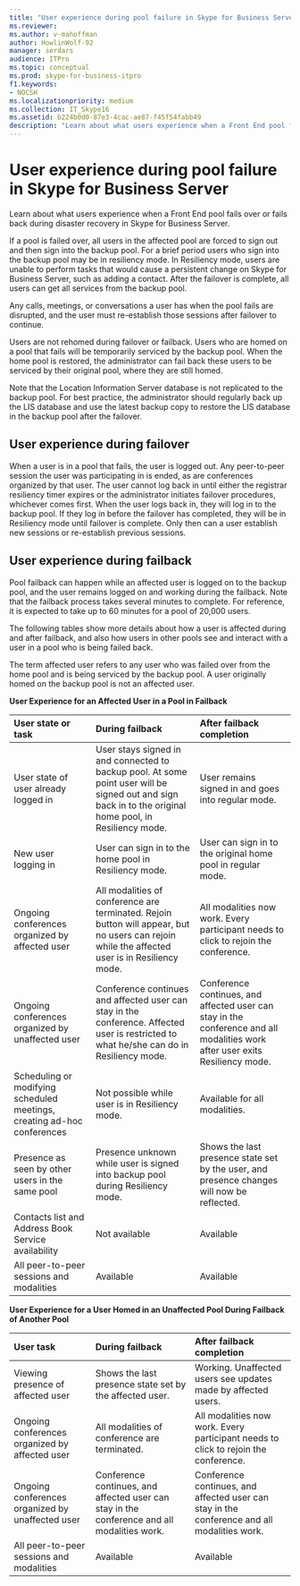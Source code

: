 ```yaml
---
title: "User experience during pool failure in Skype for Business Server"
ms.reviewer: 
ms.author: v-mahoffman
author: HowlinWolf-92
manager: serdars
audience: ITPro
ms.topic: conceptual
ms.prod: skype-for-business-itpro
f1.keywords:
- NOCSH
ms.localizationpriority: medium
ms.collection: IT_Skype16
ms.assetid: b224b0d0-87e3-4cac-ae87-f45f54fabb49
description: "Learn about what users experience when a Front End pool fails over or fails back during disaster recovery in Skype for Business Server."
---
```


# User experience during pool failure in Skype for Business Server
 
Learn about what users experience when a Front End pool fails over or fails back during disaster recovery in Skype for Business Server.
  
If a pool is failed over, all users in the affected pool are forced to sign out and then sign into the backup pool. For a brief period users who sign into the backup pool may be in resiliency mode. In Resiliency mode, users are unable to perform tasks that would cause a persistent change on Skype for Business Server, such as adding a contact. After the failover is complete, all users can get all services from the backup pool.
  
Any calls, meetings, or conversations a user has when the pool fails are disrupted, and the user must re-establish those sessions after failover to continue.
  
Users are not rehomed during failover or failback. Users who are homed on a pool that fails will be temporarily serviced by the backup pool. When the home pool is restored, the administrator can fail back these users to be serviced by their original pool, where they are still homed.
  
Note that the Location Information Server database is not replicated to the backup pool. For best practice, the administrator should regularly back up the LIS database and use the latest backup copy to restore the LIS database in the backup pool after the failover.
  
## User experience during failover

When a user is in a pool that fails, the user is logged out. Any peer-to-peer session the user was participating in is ended, as are conferences organized by that user. The user cannot log back in until either the registrar resiliency timer expires or the administrator initiates failover procedures, whichever comes first. When the user logs back in, they will log in to the backup pool. If they log in before the failover has completed, they will be in Resiliency mode until failover is complete. Only then can a user establish new sessions or re-establish previous sessions.
  
## User experience during failback

Pool failback can happen while an affected user is logged on to the backup pool, and the user remains logged on and working during the failback. Note that the failback process takes several minutes to complete. For reference, it is expected to take up to 60 minutes for a pool of 20,000 users.
  
The following tables show more details about how a user is affected during and after failback, and also how users in other pools see and interact with a user in a pool who is being failed back. 
  
The term affected user refers to any user who was failed over from the home pool and is being serviced by the backup pool. A user originally homed on the backup pool is not an affected user.
  
**User Experience for an Affected User in a Pool in Failback**

|**User state or task**|**During failback**|**After failback completion**|
|:-----|:-----|:-----|
|User state of user already logged in  <br/> |User stays signed in and connected to backup pool. At some point user will be signed out and sign back in to the original home pool, in Resiliency mode.  <br/> |User remains signed in and goes into regular mode.  <br/> |
|New user logging in  <br/> |User can sign in to the home pool in Resiliency mode.  <br/> |User can sign in to the original home pool in regular mode.  <br/> |
|Ongoing conferences organized by affected user  <br/> |All modalities of conference are terminated. Rejoin button will appear, but no users can rejoin while the affected user is in Resiliency mode.  <br/> |All modalities now work. Every participant needs to click to rejoin the conference.  <br/> |
|Ongoing conferences organized by unaffected user  <br/> |Conference continues and affected user can stay in the conference. Affected user is restricted to what he/she can do in Resiliency mode.  <br/> |Conference continues, and affected user can stay in the conference and all modalities work after user exits Resiliency mode.  <br/> |
|Scheduling or modifying scheduled meetings, creating ad-hoc conferences  <br/> |Not possible while user is in Resiliency mode.  <br/> |Available for all modalities.  <br/> |
|Presence as seen by other users in the same pool  <br/> |Presence unknown while user is signed into backup pool during Resiliency mode.  <br/> |Shows the last presence state set by the user, and presence changes will now be reflected.  <br/> |
|Contacts list and Address Book Service availability  <br/> |Not available  <br/> |Available  <br/> |
|All peer-to-peer sessions and modalities  <br/> |Available  <br/> |Available  <br/> |
   
**User Experience for a User Homed in an Unaffected Pool During Failback of Another Pool**

|**User task**|**During failback**|**After failback completion**|
|:-----|:-----|:-----|
|Viewing presence of affected user  <br/> |Shows the last presence state set by the affected user.  <br/> |Working. Unaffected users see updates made by affected users.  <br/> |
|Ongoing conferences organized by affected user  <br/> |All modalities of conference are terminated.  <br/> |All modalities now work. Every participant needs to click to rejoin the conference.  <br/> |
|Ongoing conferences organized by unaffected user  <br/> |Conference continues, and affected user can stay in the conference and all modalities work.  <br/> |Conference continues, and affected user can stay in the conference and all modalities work.  <br/> |
|All peer-to-peer sessions and modalities  <br/> |Available  <br/> |Available  <br/> |
   

